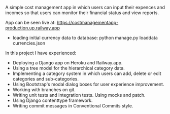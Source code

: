 A simple cost management app in which users can input their expences and incomes so that users can monitor their financial status and view reports.

App can be seen live at: https://costmanagementapp-production.up.railway.app

* loading initial currency data to database:
    python manage.py loaddata currencies.json

In this project I have experienced:
* Deploying a Django app on Heroku and Railway.app.
* Using a tree model for the hierarchical category data.
* Implementing a category system in which users can add, delete or edit categories and sub-categories.
* Using Bootstrap's modal dialog boxes for user experience improvement.
* Working with branches on git.
* Writing unit tests and integration tests. Using mocks and patch.
* Using Django contenttype framework.
* Writing commit messages in Conventional Commits style.
